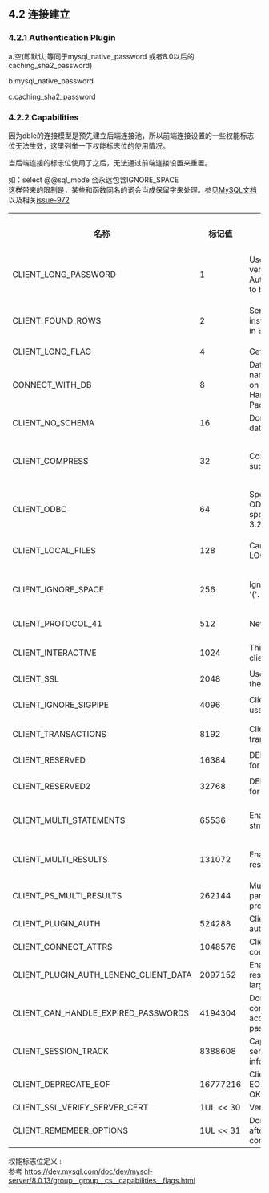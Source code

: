 ## 4.2 连接建立

### 4.2.1 Authentication Plugin
a.空(即默认,等同于mysql\_native_password 或者8.0以后的caching\_sha2_password)

b.mysql\_native_password

c.caching\_sha2_password
 

### 4.2.2 Capabilities
因为dble的连接模型是预先建立后端连接池，所以前端连接设置的一些权能标志位无法生效，这里列举一下权能标志位的使用情况。

当后端连接的标志位使用了之后，无法通过前端连接设置来重置。

如：select @@sql\_mode 会永远包含IGNORE_SPACE  
这样带来的限制是，某些和函数同名的词会当成保留字来处理。参见[MySQL文档](https://dev.mysql.com/doc/refman/5.7/en/sql-mode.html#sqlmode_ignore_space) 以及相关[issue-972](https://github.com/actiontech/dble/issues/972)

<table>
<tbody>
<tr>
<th>名称</th>
<th>标记值</th>
<th>描述</th>
<th>后端连接设置值</th>
<th colspan="1">模拟服务端权能位</th>
</tr>
<tr>
<td><p>CLIENT_LONG_PASSWORD</p></td>
<td><p>1</p></td>
<td>Use the improved version of Old Password Authentication.Assumed to be set since 4.1.1.</td>
<td><p>Y</p></td>
<td colspan="1">Y</td>
</tr>
<tr>
<td><p class="memtitle">CLIENT_FOUND_ROWS</p></td>
<td><p>2</p></td>
<td><p>Send found rows instead of affected rows in EOF_Packet</p></td>
<td><p>Y</p></td>
<td colspan="1">Y</td>
</tr>
<tr>
<td colspan="1">CLIENT_LONG_FLAG</td>
<td colspan="1">4</td>
<td colspan="1">Get all column flags.</td>
<td colspan="1">Y</td>
<td colspan="1">Y</td>
</tr>
<tr>
<td><p><span>CONNECT_WITH_DB</span></p></td>
<td><p>8</p></td>
<td>Database (schema) name can be specified on connect in Handshake Response Packet.</td>
<td><p>Y</p></td>
<td colspan="1">Y</td>
</tr>
<tr>
<td colspan="1">CLIENT_NO_SCHEMA</td>
<td colspan="1">16</td>
<td colspan="1">Don't allow database.table.column.
</td>
<td colspan="1">N</td>
<td colspan="1">N</td>
</tr>
<tr>
<td><p>CLIENT_COMPRESS</p></td>
<td><p>32</p></td>
<td><p>Compression protocol supported</p></td>
<td colspan="2"><p><span>bootstrap.cnf的useCompression选项控制</span></p></td>
</tr>
<tr>
<td colspan="1">CLIENT_ODBC</td>
<td colspan="1">64</td>
<td colspan="1">Special handling of ODBC behavior.No special behavior since 3.22.
</td>
<td colspan="1">Y</td>
<td colspan="1">Y</td>
</tr>
<tr>
<td><p>CLIENT_LOCAL_FILES </p></td>
<td><p>128</p></td>
<td><p>Can use LOAD DATA LOCAL.</p></td>
<td><p>Y</p></td>
<td colspan="1">Y</td>
</tr>
<tr>
<td><p>CLIENT_IGNORE_SPACE</p></td>
<td><p>256</p></td>
<td><p>Ignore spaces before '('.</p></td>
<td><p>Y</p></td>
<td colspan="1">Y</td>
</tr>
<tr>
<td><p><span>CLIENT_PROTOCOL_41</span></p></td>
<td><p>512</p></td>
<td><p>New 4.1 protocol</p></td>
<td><p>Y</p></td>
<td colspan="1">Y</td>
</tr>
<tr>
<td><p><span>CLIENT_INTERACTIVE</span></p></td>
<td><p>1024</p></td>
<td>This is an interactive client.</td>
<td>Y</td>
<td colspan="1">Y</td>
</tr>
<tr>
<td colspan="1">CLIENT_SSL</td>
<td colspan="1">2048</td>
<td colspan="1">Use SSL encryption for the session</td>
<td colspan="1">N</td>
<td colspan="1">N</td>
</tr>
<tr>
<td><p>CLIENT_IGNORE_SIGPIPE</p></td>
<td><p>4096</p></td>
<td>Client only flag.Not used.</td>
<td>Y</td>
<td colspan="1">Y</td>
</tr>
<tr>
<td><p>CLIENT_TRANSACTIONS</p></td>
<td><p>8192</p></td>
<td>Client knows about transactions</td>
<td>Y</td>
<td colspan="1">Y</td>
</tr>
<tr>
<td colspan="1">CLIENT_RESERVED</td>
<td colspan="1">16384</td>
<td colspan="1">DEPRECATED:Old flag for 4.1 protocol.</td>
<td colspan="1">N</td>
<td colspan="1">N</td>
</tr>
<tr>
<td><p>CLIENT_RESERVED2 </p></td>
<td><p>32768</p></td>
<td>DEPRECATED:Old flag for 4.1 authentication.</td>
<td>Y</td>
<td colspan="1">Y</td>
</tr>
<tr>
<td><p>CLIENT_MULTI_STATEMENTS</p></td>
<td><p>65536</p></td>
<td><p>Enable/disable multi-stmt support</p></td>
<td><p>Y</p></td>
<td colspan="1">Y</td>
</tr>
<tr>
<td><p>CLIENT_MULTI_RESULTS</p></td>
<td><p>131072</p></td>
<td><p>Enable/disable multi-results</p></td>
<td><p>Y</p></td>
<td colspan="1">Y</td>
</tr>
<tr>
<td colspan="1">CLIENT_PS_MULTI_RESULTS</td>
<td colspan="1">262144</td>
<td colspan="1">Multi-results and OUT parameters in PS-protocol</td>
<td colspan="1">N</td>
<td colspan="1">N</td>
</tr>
<tr>
<td colspan="1">CLIENT_PLUGIN_AUTH</td>
<td colspan="1">524288</td>
<td colspan="1">Client supports plugin authentication.</td>
<td colspan="1">N</td>
<td colspan="1">Y</td>
</tr>
<tr>
<td colspan="1">CLIENT_CONNECT_ATTRS</td>
<td colspan="1">1048576</td>
<td colspan="1">Client supports connection attributes.</td>
<td colspan="1">N</td>
<td colspan="1">N</td>
</tr>
<tr>
<td colspan="1">CLIENT_PLUGIN_AUTH_LENENC_CLIENT_DATA</td>
<td colspan="1">2097152</td>
<td colspan="1">Enable authentication response packet to be larger than 255 bytes.</td>
<td colspan="1">N</td>
<td colspan="1">N</td>
</tr>
<tr>
<td colspan="1">CLIENT_CAN_HANDLE_EXPIRED_PASSWORDS</td>
<td colspan="1">4194304</td>
<td colspan="1">Don't close the connection for a user account with expired password.</td>
<td colspan="1">N</td>
<td colspan="1">N</td>
</tr>
<tr>
<td colspan="1">CLIENT_SESSION_TRACK</td>
<td colspan="1">8388608</td>
<td colspan="1">Capable of handling server state change information.</td>
<td colspan="1">N</td>
<td colspan="1">N</td>
</tr>
<tr>
<td colspan="1">CLIENT_DEPRECATE_EOF</td>
<td colspan="1">16777216</td>
<td colspan="1">Client no longer needs EOF_Packet and will use OK_Packet instead.</td>
<td colspan="1">N</td>
<td colspan="1">N</td>
</tr>
<tr>
<td colspan="1">CLIENT_SSL_VERIFY_SERVER_CERT</td>
<td colspan="1">1UL &lt;&lt; 30</td>
<td colspan="1">Verify server certificate</td>
<td colspan="1">N</td>
<td colspan="1">N</td>
</tr>
<tr>
<td colspan="1">CLIENT_REMEMBER_OPTIONS</td>
<td colspan="1">1UL &lt;&lt; 31</td>
<td colspan="1">Don't reset the options after an unsuccessful connect.</td>
<td colspan="1">N</td>
<td colspan="1">N</td>
</tr>
</tbody>
</table>

权能标志位定义 :  
参考 https://dev.mysql.com/doc/dev/mysql-server/8.0.13/group__group__cs__capabilities__flags.html  


